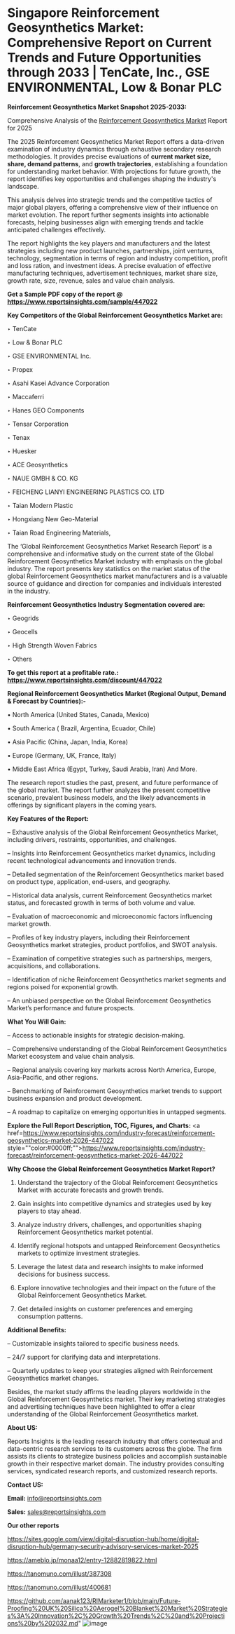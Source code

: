 # Singapore Reinforcement Geosynthetics Market: Comprehensive Report on Current Trends and Future Opportunities through 2033 | TenCate, Inc., GSE ENVIRONMENTAL, Low & Bonar PLC

<strong>Reinforcement Geosynthetics Market Snapshot 2025-2033:</strong>

Comprehensive Analysis of the <a href=https://www.reportsinsights.com/sample/447022>Reinforcement Geosynthetics Market</a> Report for 2025

The 2025 Reinforcement Geosynthetics Market Report offers a data-driven examination of industry dynamics through exhaustive secondary research methodologies. It provides precise evaluations of <strong>current market size, share, demand patterns</strong>, and <strong>growth trajectories</strong>, establishing a foundation for understanding market behavior. With projections for future growth, the report identifies key opportunities and challenges shaping the industry's landscape.

This analysis delves into strategic trends and the competitive tactics of major global players, offering a comprehensive view of their influence on market evolution. The report further segments insights into actionable forecasts, helping businesses align with emerging trends and tackle anticipated challenges effectively.

The report highlights the key players and manufacturers and the latest strategies including new product launches, partnerships, joint ventures, technology, segmentation in terms of region and industry competition, profit and loss ration, and investment ideas. A precise evaluation of effective manufacturing techniques, advertisement techniques, market share size, growth rate, size, revenue, sales and value chain analysis.

<strong>Get a Sample PDF copy of the report @ <a href=https://www.reportsinsights.com/sample/447022 style=color:#0000ff;>https://www.reportsinsights.com/sample/447022</a></strong>

<strong>Key Competitors of the Global Reinforcement Geosynthetics Market are:</strong>

‣ TenCate

‣ Low & Bonar PLC

‣ GSE ENVIRONMENTAL Inc.

‣ Propex

‣ Asahi Kasei Advance Corporation

‣ Maccaferri

‣ Hanes GEO Components

‣ Tensar Corporation

‣ Tenax

‣ Huesker

‣ ACE Geosynthetics

‣ NAUE GMBH & CO. KG

‣ FEICHENG LIANYI ENGINEERING PLASTICS CO. LTD

‣ Taian Modern Plastic

‣ Hongxiang New Geo-Material

‣ Taian Road Engineering Materials,

The ‘Global Reinforcement Geosynthetics Market Research Report’ is a comprehensive and informative study on the current state of the Global Reinforcement Geosynthetics Market industry with emphasis on the global industry. The report presents key statistics on the market status of the global Reinforcement Geosynthetics market manufacturers and is a valuable source of guidance and direction for companies and individuals interested in the industry.

<strong>Reinforcement Geosynthetics Industry Segmentation covered are:</strong>

‣ Geogrids

‣ Geocells

‣ High Strength Woven Fabrics

‣ Others

<strong>To get this report at a profitable rate.: <a href=https://www.reportsinsights.com/discount/447022 style=color:#0000ff;>https://www.reportsinsights.com/discount/447022</a></strong>

<strong>Regional Reinforcement Geosynthetics Market (Regional Output, Demand &amp; Forecast by Countries):-</strong>

• North America (United States, Canada, Mexico)

• South America ( Brazil, Argentina, Ecuador, Chile)

• Asia Pacific (China, Japan, India, Korea)

• Europe (Germany, UK, France, Italy)

• Middle East Africa (Egypt, Turkey, Saudi Arabia, Iran) And More.

The research report studies the past, present, and future performance of the global market. The report further analyzes the present competitive scenario, prevalent business models, and the likely advancements in offerings by significant players in the coming years.

<strong>Key Features of the Report:</strong>

– Exhaustive analysis of the Global Reinforcement Geosynthetics Market, including drivers, restraints, opportunities, and challenges.

– Insights into Reinforcement Geosynthetics market dynamics, including recent technological advancements and innovation trends.

– Detailed segmentation of the Reinforcement Geosynthetics market based on product type, application, end-users, and geography.

– Historical data analysis, current Reinforcement Geosynthetics market status, and forecasted growth in terms of both volume and value.

– Evaluation of macroeconomic and microeconomic factors influencing market growth.

– Profiles of key industry players, including their Reinforcement Geosynthetics market strategies, product portfolios, and SWOT analysis.

– Examination of competitive strategies such as partnerships, mergers, acquisitions, and collaborations.

– Identification of niche Reinforcement Geosynthetics market segments and regions poised for exponential growth.

– An unbiased perspective on the Global Reinforcement Geosynthetics Market’s performance and future prospects.

<strong>What You Will Gain:</strong>

– Access to actionable insights for strategic decision-making.

– Comprehensive understanding of the Global Reinforcement Geosynthetics Market ecosystem and value chain analysis.

– Regional analysis covering key markets across North America, Europe, Asia-Pacific, and other regions.

– Benchmarking of Reinforcement Geosynthetics market trends to support business expansion and product development.

– A roadmap to capitalize on emerging opportunities in untapped segments.

<strong>Explore the Full Report Description, TOC, Figures, and Charts:</strong>
<a href=https://www.reportsinsights.com/industry-forecast/reinforcement-geosynthetics-market-2026-447022 style=""color:#0000ff;"">https://www.reportsinsights.com/industry-forecast/reinforcement-geosynthetics-market-2026-447022</a>

<strong>Why Choose the Global Reinforcement Geosynthetics Market Report?</strong>

1. Understand the trajectory of the Global Reinforcement Geosynthetics Market with accurate forecasts and growth trends.

2. Gain insights into competitive dynamics and strategies used by key players to stay ahead.

3. Analyze industry drivers, challenges, and opportunities shaping Reinforcement Geosynthetics market potential.

4. Identify regional hotspots and untapped Reinforcement Geosynthetics markets to optimize investment strategies.

5. Leverage the latest data and research insights to make informed decisions for business success.

6. Explore innovative technologies and their impact on the future of the Global Reinforcement Geosynthetics Market.

7. Get detailed insights on customer preferences and emerging consumption patterns.

<strong>Additional Benefits:</strong>

– Customizable insights tailored to specific business needs.

– 24/7 support for clarifying data and interpretations.

– Quarterly updates to keep your strategies aligned with Reinforcement Geosynthetics market changes.

Besides, the market study affirms the leading players worldwide in the Global Reinforcement Geosynthetics market. Their key marketing strategies and advertising techniques have been highlighted to offer a clear understanding of the Global Reinforcement Geosynthetics market.

<strong><strong>About US</strong>:</strong>

Reports Insights is the leading research industry that offers contextual and data-centric research services to its customers across the globe. The firm assists its clients to strategize business policies and accomplish sustainable growth in their respective market domain. The industry provides consulting services, syndicated research reports, and customized research reports.

<strong>Contact US:</strong>

<p class=><b>Email:</b> <a href=mailto:info@reportsinsights.com>info@reportsinsights.com</a></p>
<p class=><b>Sales:</b> <a href=mailto:sales@reportsinsights.com>sales@reportsinsights.com</a></p>

<strong>Our other reports</strong>

<a href=https://sites.google.com/view/digital-disruption-hub/home/digital-disruption-hub/germany-security-advisory-services-market-2025>https://sites.google.com/view/digital-disruption-hub/home/digital-disruption-hub/germany-security-advisory-services-market-2025</a>

<a href=https://ameblo.jp/monaa12/entry-12882819822.html>https://ameblo.jp/monaa12/entry-12882819822.html</a>

<a href=https://tanomuno.com/illust/387308>https://tanomuno.com/illust/387308</a>

<a href=https://tanomuno.com/illust/400681>https://tanomuno.com/illust/400681</a>

<a href=https://github.com/aanak123/RIMarketer1/blob/main/Future-Proofing%20UK%20Silica%20Aerogel%20Blanket%20Market%20Strategies%3A%20Innovation%2C%20Growth%20Trends%2C%20and%20Projections%20by%202032.md>https://github.com/aanak123/RIMarketer1/blob/main/Future-Proofing%20UK%20Silica%20Aerogel%20Blanket%20Market%20Strategies%3A%20Innovation%2C%20Growth%20Trends%2C%20and%20Projections%20by%202032.md</a>"
![image](https://github.com/user-attachments/assets/6ac486e9-3b8c-495c-994a-4a1624d23c06)
